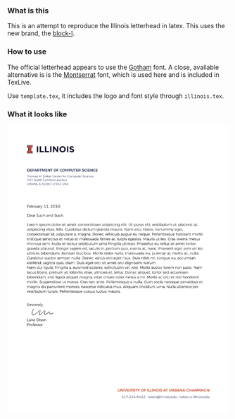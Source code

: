### What is this

This is an attempt to reproduce the Illinois letterhead in latex.  This uses the new brand, the [block-I](http://creativeservices.illinois.edu/brand/).

### How to use

The official letterhead appears to use the [Gotham](https://www.typography.com/fonts/gotham/overview/) font.  A close, available alternative is is the [Montserrat](https://ctan.org/tex-archive/fonts/montserrat?lang=en) font, which is used here and is included in TexLive.

Use `template.tex`, it includes the logo and font style through `illinois.tex`.

### What it looks like

![example](./example.png "example")

